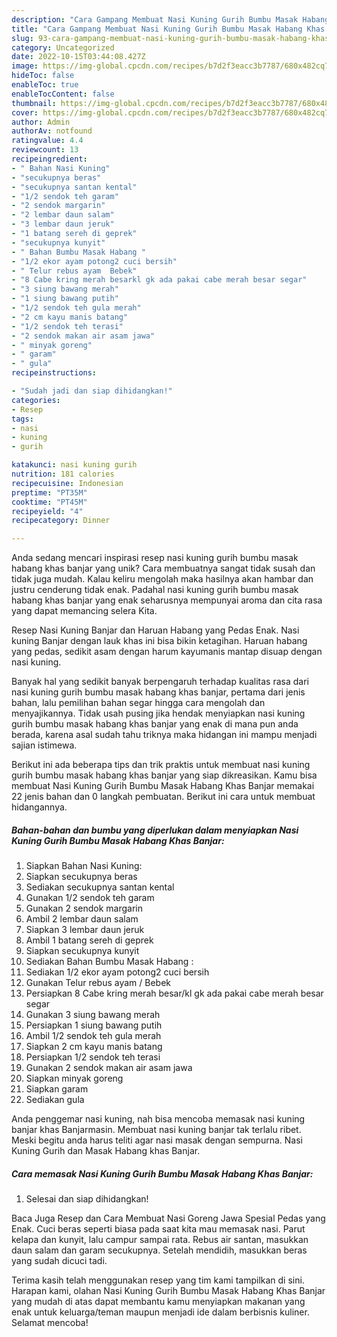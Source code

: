 ```yaml
---
description: "Cara Gampang Membuat Nasi Kuning Gurih Bumbu Masak Habang Khas Banjar yang Bisa Manjain Lidah"
title: "Cara Gampang Membuat Nasi Kuning Gurih Bumbu Masak Habang Khas Banjar yang Bisa Manjain Lidah"
slug: 93-cara-gampang-membuat-nasi-kuning-gurih-bumbu-masak-habang-khas-banjar-yang-bisa-manjain-lidah
category: Uncategorized
date: 2022-10-15T03:44:08.427Z
image: https://img-global.cpcdn.com/recipes/b7d2f3eacc3b7787/680x482cq70/nasi-kuning-gurih-bumbu-masak-habang-khas-banjar-foto-resep-utama.jpg
hideToc: false
enableToc: true
enableTocContent: false
thumbnail: https://img-global.cpcdn.com/recipes/b7d2f3eacc3b7787/680x482cq70/nasi-kuning-gurih-bumbu-masak-habang-khas-banjar-foto-resep-utama.jpg
cover: https://img-global.cpcdn.com/recipes/b7d2f3eacc3b7787/680x482cq70/nasi-kuning-gurih-bumbu-masak-habang-khas-banjar-foto-resep-utama.jpg
author: Admin
authorAv: notfound
ratingvalue: 4.4
reviewcount: 13
recipeingredient:
- " Bahan Nasi Kuning"
- "secukupnya beras"
- "secukupnya santan kental"
- "1/2 sendok teh garam"
- "2 sendok margarin"
- "2 lembar daun salam"
- "3 lembar daun jeruk"
- "1 batang sereh di geprek"
- "secukupnya kunyit"
- " Bahan Bumbu Masak Habang "
- "1/2 ekor ayam potong2 cuci bersih"
- " Telur rebus ayam  Bebek"
- "8 Cabe kring merah besarkl gk ada pakai cabe merah besar segar"
- "3 siung bawang merah"
- "1 siung bawang putih"
- "1/2 sendok teh gula merah"
- "2 cm kayu manis batang"
- "1/2 sendok teh terasi"
- "2 sendok makan air asam jawa"
- " minyak goreng"
- " garam"
- " gula"
recipeinstructions:

- "Sudah jadi dan siap dihidangkan!"
categories:
- Resep
tags:
- nasi
- kuning
- gurih

katakunci: nasi kuning gurih 
nutrition: 181 calories
recipecuisine: Indonesian
preptime: "PT35M"
cooktime: "PT45M"
recipeyield: "4"
recipecategory: Dinner

---
```





Anda sedang mencari inspirasi resep nasi kuning gurih bumbu masak habang khas banjar yang unik? Cara membuatnya sangat tidak susah dan tidak juga mudah. Kalau keliru mengolah maka hasilnya akan hambar dan justru cenderung tidak enak. Padahal nasi kuning gurih bumbu masak habang khas banjar yang enak seharusnya mempunyai aroma dan cita rasa yang dapat memancing selera Kita.





Resep Nasi Kuning Banjar dan Haruan Habang yang Pedas Enak. Nasi kuning Banjar dengan lauk khas ini bisa bikin ketagihan. Haruan habang yang pedas, sedikit asam dengan harum kayumanis mantap disuap dengan nasi kuning.

Banyak hal yang sedikit banyak berpengaruh terhadap kualitas rasa dari nasi kuning gurih bumbu masak habang khas banjar, pertama dari jenis bahan, lalu pemilihan bahan segar hingga cara mengolah dan menyajikannya. Tidak usah pusing jika hendak menyiapkan nasi kuning gurih bumbu masak habang khas banjar yang enak di mana pun anda berada, karena asal sudah tahu triknya maka hidangan ini mampu menjadi sajian istimewa.






Berikut ini ada beberapa tips dan trik praktis untuk membuat nasi kuning gurih bumbu masak habang khas banjar yang siap dikreasikan. Kamu bisa membuat Nasi Kuning Gurih Bumbu Masak Habang Khas Banjar memakai 22 jenis bahan dan 0 langkah pembuatan. Berikut ini cara untuk membuat hidangannya.

<!--inarticleads1-->

##### Bahan-bahan dan bumbu yang diperlukan dalam menyiapkan Nasi Kuning Gurih Bumbu Masak Habang Khas Banjar:

1. Siapkan  Bahan Nasi Kuning:
1. Siapkan secukupnya beras
1. Sediakan secukupnya santan kental
1. Gunakan 1/2 sendok teh garam
1. Gunakan 2 sendok margarin
1. Ambil 2 lembar daun salam
1. Siapkan 3 lembar daun jeruk
1. Ambil 1 batang sereh di geprek
1. Siapkan secukupnya kunyit
1. Sediakan  Bahan Bumbu Masak Habang :
1. Sediakan 1/2 ekor ayam potong2 cuci bersih
1. Gunakan  Telur rebus ayam / Bebek
1. Persiapkan 8 Cabe kring merah besar/kl gk ada pakai cabe merah besar segar
1. Gunakan 3 siung bawang merah
1. Persiapkan 1 siung bawang putih
1. Ambil 1/2 sendok teh gula merah
1. Siapkan 2 cm kayu manis batang
1. Persiapkan 1/2 sendok teh terasi
1. Gunakan 2 sendok makan air asam jawa
1. Siapkan  minyak goreng
1. Siapkan  garam
1. Sediakan  gula


Anda penggemar nasi kuning, nah bisa mencoba memasak nasi kuning banjar khas Banjarmasin. Membuat nasi kuning banjar tak terlalu ribet. Meski begitu anda harus teliti agar nasi masak dengan sempurna. Nasi Kuning Gurih dan Masak Habang khas Banjar. 

<!--inarticleads2-->

##### Cara memasak Nasi Kuning Gurih Bumbu Masak Habang Khas Banjar:


1. Selesai dan siap dihidangkan!

Baca Juga Resep dan Cara Membuat Nasi Goreng Jawa Spesial Pedas yang Enak. Cuci beras seperti biasa pada saat kita mau memasak nasi. Parut kelapa dan kunyit, lalu campur sampai rata. Rebus air santan, masukkan daun salam dan garam secukupnya. Setelah mendidih, masukkan beras yang sudah dicuci tadi. 

Terima kasih telah menggunakan resep yang tim kami tampilkan di sini. Harapan kami, olahan Nasi Kuning Gurih Bumbu Masak Habang Khas Banjar yang mudah di atas dapat membantu kamu menyiapkan makanan yang enak untuk keluarga/teman maupun menjadi ide dalam berbisnis kuliner. Selamat mencoba!
